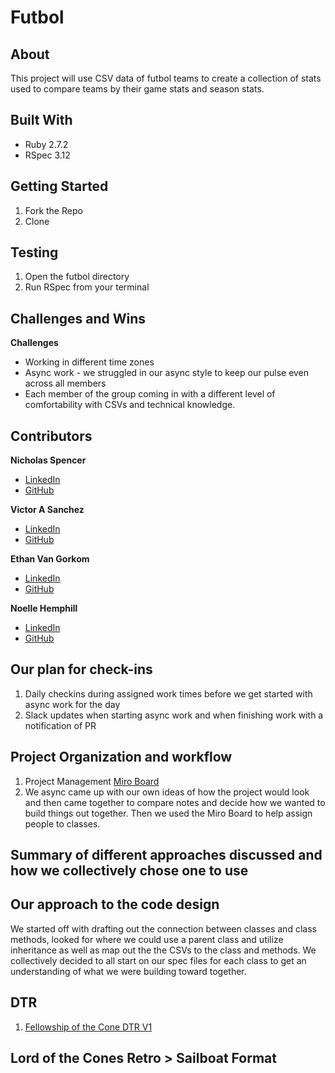 # Futbol

## About
This project will use CSV data of futbol teams to create a collection of stats used to compare teams by their game stats and season stats.

## Built With 
- Ruby 2.7.2
- RSpec 3.12

## Getting Started
1. Fork the Repo
1. Clone


## Testing
1. Open the futbol directory
1. Run RSpec from your terminal 

## Challenges and Wins
**Challenges**
- Working in different time zones 
- Async work - we struggled in our async style to keep our pulse even across all members 
- Each member of the group coming in with a different level of comfortability with CSVs and technical knowledge.


## Contributors
**Nicholas Spencer**
  - [LinkedIn](https://www.linkedin.com/in/nicholas-spencer-424854284/)
  - [GitHub](https://github.com/deadbert)

**Victor A Sanchez**
  - [LinkedIn](https://www.linkedin.com/in/victor-sanchez-a7952a210/)
  - [GitHub](https://github.com/vsanantone)

**Ethan Van Gorkom**
  - [LinkedIn](https://www.linkedin.com/in/ethan-van-gorkom-aa36591b9/)
  - [GitHub](https://github.com/EVanGorkom)

**Noelle Hemphill**
  - [LinkedIn](https://www.linkedin.com/in/noelle-hemphill/)
  - [GitHub](https://github.com/lofi-nowhale)

## Our plan for check-ins 
1. Daily checkins during assigned work times before we get started with async work for the day
1. Slack updates when starting async work and when finishing work with a notification of PR 


## Project Organization and workflow 
1. Project Management [Miro Board](https://miro.com/welcomeonboard/N3pkck1nUzVxZmxNRUc0cGEyWHNXMnlnUHNrUTZMZ0xRcUhCN3BHbXg1WWhRd2o0SVUxNmJYNGFWRTEzVk1wSnwzNDU4NzY0NTYwNTgyMTA5MjczfDI=?share_link_id=894479804950)
1. We async came up with our own ideas of how the project would look and then came together to compare notes and decide how we wanted to build things out together. Then we used the Miro Board to help assign people to classes. 

## Summary of different approaches discussed and how we collectively chose one to use

## Our approach to the code design
We started off with drafting out the connection between classes and class methods, looked for where we could use a parent class and utilize inheritance as well as map out the the CSVs to the class and methods. We collectively decided to all start on our spec files for each class to get an understanding of what we were building toward together. 

## DTR 
1. [Fellowship of the Cone DTR V1](https://docs.google.com/document/d/1mhrTh5YHafh3rpfE0dH1L_BqTM0WLCWkKzYPM7ZVUvY/edit?usp=sharing)

## Lord of the Cones Retro > Sailboat Format
